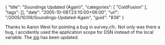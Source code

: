 {
	"title": "Soundings Updated (Again)",
	"categories": [
		"ColdFusion"
	],
	"tags": [],
	"date": "2005-10-08T23:10:00+06:00",
	"url": "/2005/10/08/Soundings-Updated-Again",
	"guid": "838"
}

Thanks to Aaron West for pointing a bug in survey.cfc. Not only was there a bug, I accidently used the application scope for DSN instead of the local variable. The <a href="http://ray.camdenfamily.com/downloads/soundings.zip">zip</a> has been updated.